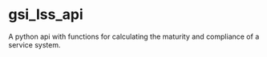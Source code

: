 # gsi_lss_api
A python api with functions for calculating the maturity and compliance of a service system.
